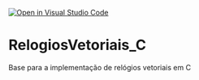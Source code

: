 [![Open in Visual Studio Code](https://classroom.github.com/assets/open-in-vscode-718a45dd9cf7e7f842a935f5ebbe5719a5e09af4491e668f4dbf3b35d5cca122.svg)](https://classroom.github.com/online_ide?assignment_repo_id=13569520&assignment_repo_type=AssignmentRepo)
# RelogiosVetoriais_C
Base para a implementação de relógios vetoriais em C
